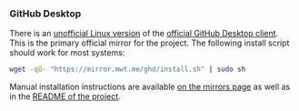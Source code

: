 ### GitHub Desktop

There is an [unofficial Linux version](https://github.com/shiftkey/desktop) of the [official GitHub Desktop client](https://desktop.github.com/). This is the primary official mirror for the project. The following install script should work for most systems:

~~~sh
wget -qO- "https://mirror.mwt.me/ghd/install.sh" | sudo sh
~~~

Manual installation instructions are available [on the mirrors page](https://mattwthomas.com/mirrors/#github-desktop) as well as in the [README of the project](https://github.com/shiftkey/desktop/blob/linux/README.md).

